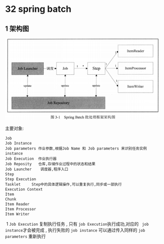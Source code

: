 # 32 spring batch

## 1 架构图

![](32/1.png)

主要对象:

```properties
Job 
Job Instance
Job parameters 作业参数,根据Job Name 和 Job parameters 来识别任务实例 instance
Job Execution  作业执行器
Job Reposity   仓库,存储作业过程中的状态和结果
Job Launcher    调度器,程序入口
Step
Step Execution
Tasklet		Step中的具体逻辑操作,可以重复执行,同步或一部执行
Execution Context
Item
Chunk
Item Reader
Item Processor
Item Writer
```

​	1 `Job Execution` 复制执行任务 , 只有 `job Execution`执行成功,对应的 ` job instance`才会被完成 , 执行失败的 `job instance` 可以通过传入同样的 `job parameters` 重新执行